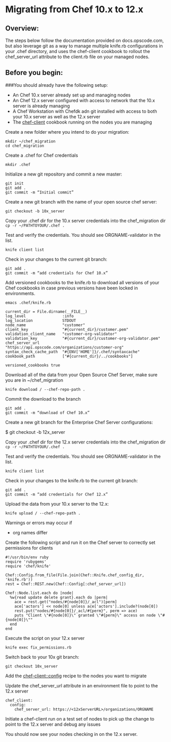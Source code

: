 # Migrating from Chef 10.x to 12.x

## Overview:
The steps below follow the documentation provided on docs.opscode.com, but also leverage git as a way to manage multiple knife.rb configurations in your .chef directory, and uses the chef-client cookbook to rollout the chef_server_url attribute to the client.rb file on your managed nodes.

## Before you begin:
###You should already have the following setup:
* An Chef 10.x server already set up and managing nodes
* An Chef 12.x server configured with access to network that the 10.x server is already managing
* A Chef Workstation with Chefdk adn git installed with access to both your 10.x server as well as the 12.x server
* The [chef-client](https://github.com/opscode-cookbooks/chef-client) cookbook running on the nodes you are managing

Create a new folder where you intend to do your migration:

```
mkdir ~/chef_migration
cd chef_migration
```

Create a .chef for Chef credentials

`mkdir .chef`

Initialize a new git repository and commit a new master:

```
git init
git add .
git commit -m “Initial commit”
```

Create a new git branch with the name of your open source chef server:

`git checkout -b 10x_server`

Copy your .chef dir for the 10.x server credentials into the chef_migration dir
`cp -r ~/PATHTOYOUR/.chef .`

Test and verify the credentials. You should see ORGNAME-validator in the list.

`knife client list`

Check in your changes to the current git branch:

```
git add .
git commit -m “add credentials for Chef 10.x”
```

Add versioned cookbooks to the knife.rb to download all versions of your Chef cookbooks in case previous versions have been locked in environments.

`emacs .chef/knife.rb`

```
current_dir = File.dirname(__FILE__)
log_level                :info
log_location             STDOUT
node_name                "customer"
client_key               "#{current_dir}/customer.pem"
validation_client_name   "customer-org-validator"
validation_key           "#{current_dir}/customer-org-validator.pem"
chef_server_url          "https://api.opscode.com/organizations/customer-org"
syntax_check_cache_path  "#{ENV['HOME']}/.chef/syntaxcache"
cookbook_path            ["#{current_dir}/../cookbooks"]

versioned_cookbooks true
```

Download all of the data from your Open Source Chef Server, make sure you are in ~/chef_migration

`knife download / --chef-repo-path .`

Commit the download to the branch

```
git add .
git commit -m “download of Chef 10.x”
```

Create a new git branch for the Enterprise Chef Server configurations:

$ git checkout -b 12x_server

Copy your .chef dir for the 12.x server credentials into the chef_migration dir
`cp -r ~/PATHTOYOUR/.chef .`

Test and verify the credentials. You should see ORGNAME-validator in the list.

`knife client list`

Check in your changes to the knife.rb to the current git branch:

```
git add .
git commit -m “add credentials for Chef 12.x”
```

Upload the data from your 10.x server to the 12.x:

`knife upload / --chef-repo-path .`

Warnings or errors may occur if
* org names differ

Create the following script and run it on the Chef server to correctly set permissions for clients

```
#!/usr/bin/env ruby
require 'rubygems'
require 'chef/knife'

Chef::Config.from_file(File.join(Chef::Knife.chef_config_dir, 'knife.rb'))
rest = Chef::REST.new(Chef::Config[:chef_server_url])

Chef::Node.list.each do |node|
  %w{read update delete grant}.each do |perm|
    ace = rest.get("nodes/#{node[0]}/_acl")[perm]
    ace['actors'] << node[0] unless ace['actors'].include?(node[0])
    rest.put("nodes/#{node[0]}/_acl/#{perm}", perm => ace)
    puts "Client \"#{node[0]}\" granted \"#{perm}\" access on node \"#{node[0]}\""
  end
end
```

Execute the script on your 12.x server

`knife exec fix_permissions.rb`

Switch back to your 10x git branch:

`git checkout 10x_server`


Add the [chef-client::config](https://github.com/opscode-cookbooks/chef-client#usage) recipe to the nodes you want to migrate

Update the chef_server_url attribute in an environment file to point to the 12.x server

```
chef_client:
  config:
    chef_server_url: https://<12xServerURL>/organizations/ORGNAME
```

Initiate a chef-client run on a test set of nodes to pick up the change to point to the 12.x server and debug any issues

You should now see your nodes checking in on the 12.x server.
